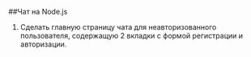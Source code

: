 ##Чат на Node.js

1) Сделать главную страницу чата для неавторизованного пользователя, содержащую 2 вкладки с формой регистрации и авторизации.

